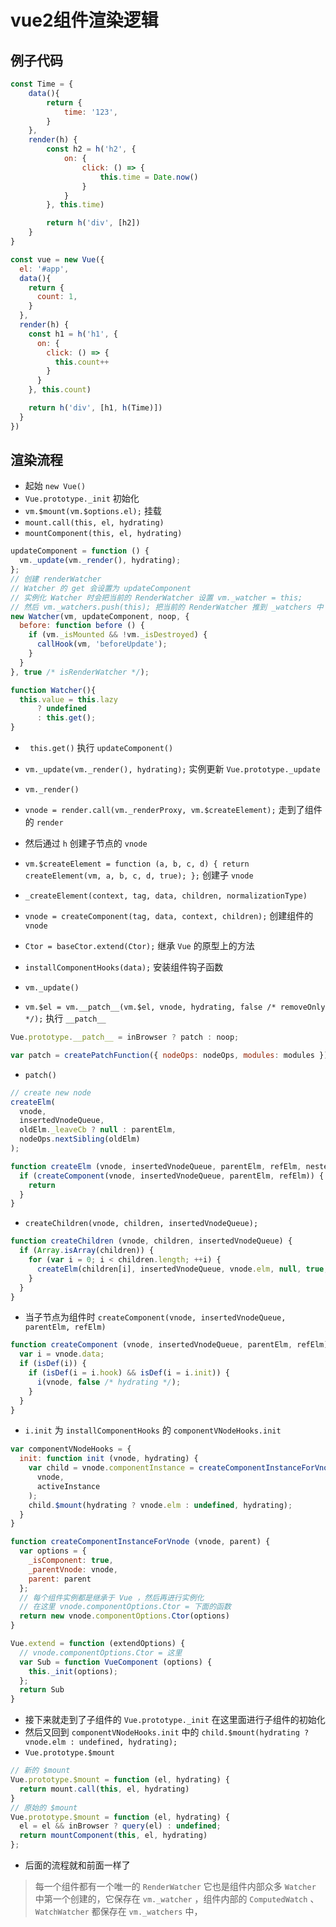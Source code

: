 # vue2组件渲染逻辑

## 例子代码

``` js
const Time = {
    data(){
        return {
            time: '123',
        }
    },
    render(h) {
        const h2 = h('h2', {
            on: {
                click: () => {
                    this.time = Date.now()
                }
            }
        }, this.time)

        return h('div', [h2])
    }
}

const vue = new Vue({
  el: '#app',
  data(){
    return {
      count: 1,
    }
  },
  render(h) {
    const h1 = h('h1', {
      on: {
        click: () => {
          this.count++
        }
      }
    }, this.count)

    return h('div', [h1, h(Time)])
  }
})
```

## 渲染流程

- 起始 `new Vue()`
- `Vue.prototype._init` 初始化
- `vm.$mount(vm.$options.el);` 挂载
- `mount.call(this, el, hydrating)`
- `mountComponent(this, el, hydrating)`

``` js
updateComponent = function () {
  vm._update(vm._render(), hydrating);
};
// 创建 renderWatcher
// Watcher 的 get 会设置为 updateComponent
// 实例化 Watcher 时会把当前的 RenderWatcher 设置 vm._watcher = this;
// 然后 vm._watchers.push(this); 把当前的 RenderWatcher 推到 _watchers 中
new Watcher(vm, updateComponent, noop, {
  before: function before () {
    if (vm._isMounted && !vm._isDestroyed) {
      callHook(vm, 'beforeUpdate');
    }
  }
}, true /* isRenderWatcher */);

function Watcher(){
  this.value = this.lazy
      ? undefined
      : this.get();
}
```

- ` this.get()`  执行 `updateComponent()`
- `vm._update(vm._render(), hydrating);` 实例更新 `Vue.prototype._update`
- `vm._render()`
- `vnode = render.call(vm._renderProxy, vm.$createElement);` 走到了组件的 `render`
- 然后通过 `h` 创建子节点的 `vnode`
- `vm.$createElement = function (a, b, c, d) { return createElement(vm, a, b, c, d, true); };` 创建子 `vnode`
- `_createElement(context, tag, data, children, normalizationType)`
- `vnode = createComponent(tag, data, context, children);` 创建组件的 `vnode`
- `Ctor = baseCtor.extend(Ctor);` 继承 `Vue` 的原型上的方法
- `installComponentHooks(data);` 安装组件钩子函数

- `vm._update()`
- `vm.$el = vm.__patch__(vm.$el, vnode, hydrating, false /* removeOnly */);` 执行 `__patch__`

``` js
Vue.prototype.__patch__ = inBrowser ? patch : noop;

var patch = createPatchFunction({ nodeOps: nodeOps, modules: modules });
```

- `patch()`

``` js
// create new node
createElm(
  vnode,
  insertedVnodeQueue,
  oldElm._leaveCb ? null : parentElm,
  nodeOps.nextSibling(oldElm)
);

function createElm (vnode, insertedVnodeQueue, parentElm, refElm, nested, ownerArray, index ) {
  if (createComponent(vnode, insertedVnodeQueue, parentElm, refElm)) {
    return
  }
}
```

- `createChildren(vnode, children, insertedVnodeQueue);`
``` js
function createChildren (vnode, children, insertedVnodeQueue) {
  if (Array.isArray(children)) {
    for (var i = 0; i < children.length; ++i) {
      createElm(children[i], insertedVnodeQueue, vnode.elm, null, true, children, i);
    }
  }
}
```

- 当子节点为组件时 `createComponent(vnode, insertedVnodeQueue, parentElm, refElm)`
``` js
function createComponent (vnode, insertedVnodeQueue, parentElm, refElm) {
  var i = vnode.data;
  if (isDef(i)) {
    if (isDef(i = i.hook) && isDef(i = i.init)) {
      i(vnode, false /* hydrating */);
    }
  }
}
```
- `i.init` 为 `installComponentHooks` 的 `componentVNodeHooks.init`
``` js
var componentVNodeHooks = {
  init: function init (vnode, hydrating) {
    var child = vnode.componentInstance = createComponentInstanceForVnode(
      vnode,
      activeInstance
    );
    child.$mount(hydrating ? vnode.elm : undefined, hydrating);
  }
}

function createComponentInstanceForVnode (vnode, parent) {
  var options = {
    _isComponent: true,
    _parentVnode: vnode,
    parent: parent
  };
  // 每个组件实例都是继承于 Vue ，然后再进行实例化
  // 在这里 vnode.componentOptions.Ctor = 下面的函数
  return new vnode.componentOptions.Ctor(options)
}

Vue.extend = function (extendOptions) {
  // vnode.componentOptions.Ctor = 这里
  var Sub = function VueComponent (options) {
    this._init(options);
  };
  return Sub
}

```

- 接下来就走到了子组件的 `Vue.prototype._init` 在这里面进行子组件的初始化
- 然后又回到 `componentVNodeHooks.init` 中的 `child.$mount(hydrating ? vnode.elm : undefined, hydrating);`
- `Vue.prototype.$mount`

``` js
// 新的 $mount
Vue.prototype.$mount = function (el, hydrating) {
  return mount.call(this, el, hydrating) 
}
// 原始的 $mount
Vue.prototype.$mount = function (el, hydrating) {
  el = el && inBrowser ? query(el) : undefined;
  return mountComponent(this, el, hydrating)
};
```

- 后面的流程就和前面一样了

> 每一个组件都有一个唯一的 `RenderWatcher` 它也是组件内部众多 `Watcher` 中第一个创建的，它保存在 `vm._watcher` ，组件内部的 `ComputedWatch` 、 `WatchWatcher` 都保存在 `vm._watchers` 中，




